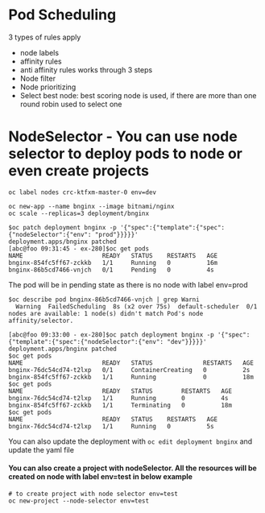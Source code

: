 # Pod Scheduling
3 types of rules apply
 - node labels
 - affinity rules
 - anti affinity rules
works through 3 steps
 - Node filter
 - Node prioritizing
 - Select best node: best scoring node is used, if there are more than one round robin used to select one

# NodeSelector - You can use node selector to deploy pods to node or even create projects

```
oc label nodes crc-ktfxm-master-0 env=dev
```

```
oc new-app --name bnginx --image bitnami/nginx
oc scale --replicas=3 deployment/bnginx
```

```
$oc patch deployment bnginx -p '{"spec":{"template":{"spec":{"nodeSelector":{"env": "prod"}}}}}'
deployment.apps/bnginx patched
[abc@foo 09:31:45 - ex-280]$oc get pods
NAME                      READY   STATUS    RESTARTS   AGE
bnginx-854fc5ff67-zckkb   1/1     Running   0          16m
bnginx-86b5cd7466-vnjch   0/1     Pending   0          4s
```
The pod will be in pending state as there is no node with label env=prod

```
$oc describe pod bnginx-86b5cd7466-vnjch | grep Warni
  Warning  FailedScheduling  8s (x2 over 75s)  default-scheduler  0/1 nodes are available: 1 node(s) didn't match Pod's node affinity/selector.
```


```
[abc@foo 09:33:00 - ex-280]$oc patch deployment bnginx -p '{"spec":{"template":{"spec":{"nodeSelector":{"env": "dev"}}}}}'
deployment.apps/bnginx patched
$oc get pods
NAME                      READY   STATUS              RESTARTS   AGE
bnginx-76dc54cd74-t2lxp   0/1     ContainerCreating   0          2s
bnginx-854fc5ff67-zckkb   1/1     Running             0          18m
$oc get pods
NAME                      READY   STATUS        RESTARTS   AGE
bnginx-76dc54cd74-t2lxp   1/1     Running       0          4s
bnginx-854fc5ff67-zckkb   1/1     Terminating   0          18m
$oc get pods
NAME                      READY   STATUS    RESTARTS   AGE
bnginx-76dc54cd74-t2lxp   1/1     Running   0          5s
```

You can also update the deployment with `oc edit deployment bnginx` and update the yaml file

#### You can also create a project with nodeSelector. All the resources will be created on node with label env=test in below example

```
# to create project with node selector env=test
oc new-project --node-selector env=test
```



